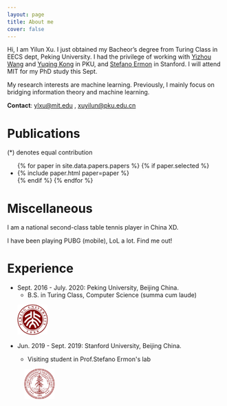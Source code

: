```yaml
---
layout: page
title: About me 
cover: false
---
```

Hi, I am Yilun Xu. I just obtained my Bacheor’s degree from Turing Class in EECS dept, Peking University. I had the privilege of working with [Yizhou Wang](http://cfcs.pku.edu.cn/faculty/adjunct/wangyizhou/index.htm) and [Yuqing Kong](https://cfcs.pku.edu.cn/yuqkong/) in PKU, and [Stefano Ermon](https://cs.stanford.edu/~ermon/) in Stanford. I will attend MIT for my PhD study this Sept.
 
My research interests are machine learning. Previously, I mainly focus on bridging information theory and machine learning.

**Contact**: ylxu@mit.edu , xuyilun@pku.edu.cn

# Publications 
(*) denotes equal contribution

<ul>
{% for paper in site.data.papers.papers %}
  {% if paper.selected %}
  <li>
  {% include paper.html paper=paper %}
  </li>
  {% endif %}
{% endfor %}
</ul>

# Miscellaneous

I am a national second-class table tennis player in China XD.

I have been playing PUBG (mobile), LoL a lot. Find me out! 



# Experience



* Sept. 2016 - July. 2020: Peking University, Beijing China.
    - B.S. in Turing Class, Computer Science (summa cum laude)<figure>
  <img src="/assets/img/pku.png" alt="this is a placeholder image" width="70" height="70">
</figure>       


* Jun. 2019 - Sept. 2019: Stanford University, Beijing China.

  - Visiting student in Prof.Stefano Ermon's lab
  
 <figure>
  <img src="/assets/img/stanford.png" alt="this is a placeholder image" width="70" height="70">
</figure>
